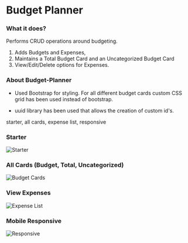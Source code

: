 # Budget Planner
### What it does? 
Performs CRUD operations around budgeting.
1. Adds Budgets and Expenses, 
2. Maintains a Total Budget Card and an Uncategorized Budget Card
3. View/Edit/Delete options for Expenses.

### About Budget-Planner
- Used Bootstrap for styling. For all different budget cards custom CSS grid has been used instead of bootstrap.
* uuid library has been used that allows the creation of custom id's.


starter, all cards, expense list, responsive

### Starter
![Starter](https://user-images.githubusercontent.com/85482570/216043549-22e12c4a-b9cf-4298-96b8-133c1756b5f0.png)

### All Cards (Budget, Total, Uncategorized)
![Budget Cards](https://user-images.githubusercontent.com/85482570/216043601-cccbe265-f4e2-4f39-885a-3431bb2d6b3c.png)

### View Expenses
![Expense List](https://user-images.githubusercontent.com/85482570/216043650-34fcd481-9808-4fca-9a2b-02329847585a.png)

### Mobile Responsive
![Responsive](https://user-images.githubusercontent.com/85482570/216043683-c82290e2-6aed-4ab1-bd54-c4d21b0ccfbe.png)
